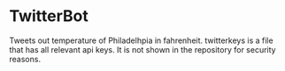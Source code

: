 # TwitterBot
Tweets out temperature of Philadelhpia in fahrenheit. twitterkeys is a file that has all relevant api keys.
It is not shown in the repository for security reasons.
